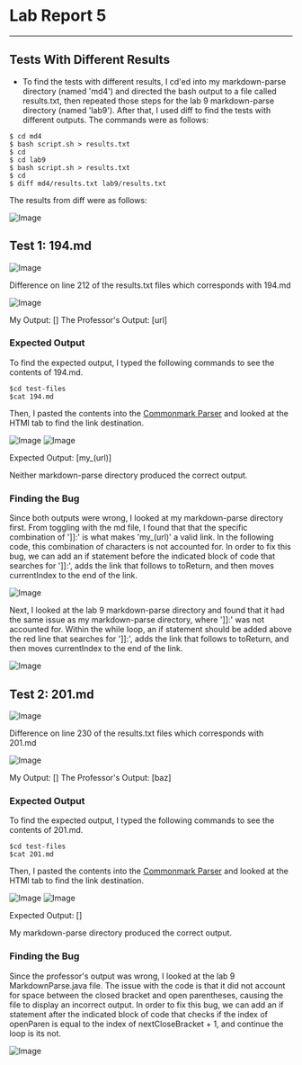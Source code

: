 # Lab Report 5
---
## Tests With Different Results
- To find the tests with different results, I cd'ed into my markdown-parse directory (named 'md4') and directed the bash output to a file called results.txt, then repeated those steps for the lab 9 markdown-parse directory (named 'lab9'). After that, I used diff to find the tests with different outputs. The commands were as follows:
```
$ cd md4
$ bash script.sh > results.txt
$ cd
$ cd lab9
$ bash script.sh > results.txt
$ cd
$ diff md4/results.txt lab9/results.txt
```

The results from diff were as follows:

![Image](newdiff.png)

## Test 1: 194.md

![Image](newdiff1.png)

Difference on line 212 of the results.txt files which corresponds with 194.md

![Image](194md.png)

My Output: []
The Professor's Output: [url]

### Expected Output

To find the expected output, I typed the following commands to see the contents of 194.md. 
```
$cd test-files
$cat 194.md
```
Then, I pasted the contents into the [Commonmark Parser](https://spec.commonmark.org/dingus/) and looked at the HTMl tab to find the link destination.

![Image](194commonmark.png)
![Image](linkdest.png)

Expected Output: [my_(url)]

Neither markdown-parse directory produced the correct output.

### Finding the Bug

Since both outputs were wrong, I looked at my markdown-parse directory first. From toggling with the md file, I found that that the specific combination of '\]]:' is what makes 'my_(url)' a valid link. In the following code, this combination of characters is not accounted for. In order to fix this bug, we can add an if statement before the indicated block of code that searches for '\]]:', adds the link that follows to toReturn, and then moves currentIndex to the end of the link.

![Image](bug1.png)

Next, I looked at the lab 9 markdown-parse directory and found that it had the same issue as my markdown-parse directory, where '\]]:' was not accounted for.
Within the while loop, an if statement should be added above the red line that searches for '\]]:', adds the link that follows to toReturn, and then moves currentIndex to the end of the link.

![Image](bug1prof.png)

## Test 2: 201.md

![Image](newdiff2.png)

Difference on line 230 of the results.txt files which corresponds with 201.md

![Image](201md.png)

My Output: []
The Professor's Output: [baz]

### Expected Output

To find the expected output, I typed the following commands to see the contents of 201.md. 
```
$cd test-files
$cat 201.md
```
Then, I pasted the contents into the [Commonmark Parser](https://spec.commonmark.org/dingus/) and looked at the HTMl tab to find the link destination.

![Image](201commonmark.png)
![Image](nolinkdest.png)

Expected Output: []

My markdown-parse directory produced the correct output.

### Finding the Bug

Since the professor's output was wrong, I looked at the lab 9 MarkdownParse.java file. The issue with the code is that it did not account for space between the closed bracket and open parentheses, causing the file to display an incorrect output. In order to fix this bug, we can add an if statement after the indicated block of code that checks if the index of openParen is equal to the index of nextCloseBracket + 1, and continue the loop is its not.

![Image](bug2prof.png)
